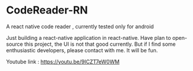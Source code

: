 # CodeReader-RN
A react native code reader , currently tested only for android


Just building a react-native application in react-native. Have plan to open-source this project, the UI is not that good currently. But if I find some enthusiastic developers, please contact with me. It will be fun.

Youtube link : https://youtu.be/9ICZT7eW0WM

